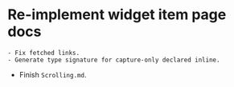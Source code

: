 # Re-implement widget item page docs
    - Fix fetched links.
    - Generate type signature for capture-only declared inline.

* Finish `Scrolling.md`.